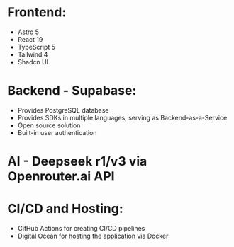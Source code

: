# Frontend:

- Astro 5
- React 19
- TypeScript 5
- Tailwind 4
- Shadcn UI

# Backend - Supabase:

- Provides PostgreSQL database
- Provides SDKs in multiple languages, serving as Backend-as-a-Service
- Open source solution
- Built-in user authentication

# AI - Deepseek r1/v3 via Openrouter.ai API

# CI/CD and Hosting:

- GitHub Actions for creating CI/CD pipelines
- Digital Ocean for hosting the application via Docker
